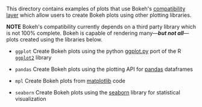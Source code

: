 This directory contains examples of plots that use Bokeh's [compatibility layer](http://bokeh.pydata.org/en/latest/docs/user_guide/compat.html) 
which allow users to create Bokeh plots using other plotting libraries. 

**NOTE** Bokeh's compatibility currently depends on a third party library which is not 100% complete. 
Bokeh is capable of rendering many&mdash;***but not all***&mdash;plots created using the libraries below. 

* `ggplot` Create Bokeh plots using the python [ggplot.py](http://ggplot.yhathq.com) port of the R [`ggplot2`](http://ggplot2.org/) library

* `pandas` Create Bokeh plots using the plotting API for [pandas](http://pandas.pydata.org/) dataframes

* `mpl` Create Bokeh plots from [matplotlib](http://matplotlib.org) code

* `seaborn` Create Bokeh plots using the [seaborn](http://stanford.edu/~mwaskom/software/seaborn/) library for statistical visualization




